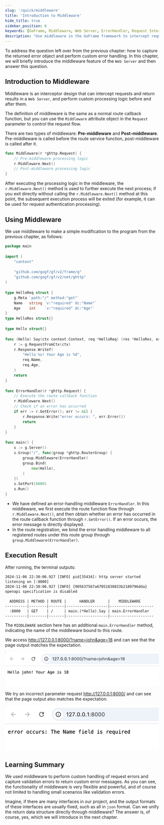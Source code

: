 ```yaml
---
slug: '/quick/middleware'
title: 'Introduction to Middleware'
hide_title: true
sidebar_position: 6
keywords: [GoFrame, Middleware, Web Server, ErrorHandler, Request Interception, Pre-middleware, Post-middleware, Custom Error Handling, GoFrame Framework, Request Flow Control]
description: "Use middleware in the GoFrame framework to intercept requests and return results, and implement custom processing logic through pre and post middleware. The example code demonstrates how to define an error handling middleware and bind it to a route. Middleware makes request error handling and output format unification flexible and powerful."
---
```


To address the question left over from the previous chapter: how to capture the returned error object and perform custom error handling. In this chapter, we will briefly introduce the middleware feature of the `Web Server` and then answer this question.

## Introduction to Middleware

Middleware is an interceptor design that can intercept requests and return results in a `Web Server`, and perform custom processing logic before and after them.

The definition of middleware is the same as a normal route callback function, but you can use the `Middleware` attribute object in the `Request` parameter to control the request flow.

There are two types of middleware: **Pre-middleware** and **Post-middleware**. Pre-middleware is called before the route service function, post-middleware is called after it.

```go
func Middleware(r *ghttp.Request) {
    // Pre-middleware processing logic
    r.Middleware.Next()
    // Post-middleware processing logic
}
```

After executing the processing logic in the middleware, the `r.Middleware.Next()` method is used to further execute the next process; if you exit directly without calling the `r.Middleware.Next()` method at this point, the subsequent execution process will be exited (for example, it can be used for request authentication processing).

## Using Middleware

We use middleware to make a simple modification to the program from the previous chapter, as follows:

```go title="main.go"
package main

import (
    "context"

    "github.com/gogf/gf/v2/frame/g"
    "github.com/gogf/gf/v2/net/ghttp"
)

type HelloReq struct {
    g.Meta `path:"/" method:"get"`
    Name   string `v:"required" dc:"Name"`
    Age    int    `v:"required" dc:"Age"`
}
type HelloRes struct{}

type Hello struct{}

func (Hello) Say(ctx context.Context, req *HelloReq) (res *HelloRes, err error) {
    r := g.RequestFromCtx(ctx)
    r.Response.Writef(
        "Hello %s! Your Age is %d",
        req.Name,
        req.Age,
    )
    return
}

func ErrorHandler(r *ghttp.Request) {
    // Execute the route callback function
    r.Middleware.Next()
    // Check if an error has occurred
    if err := r.GetError(); err != nil {
        r.Response.Write("error occurs: ", err.Error())
        return
    }
}

func main() {
    s := g.Server()
    s.Group("/", func(group *ghttp.RouterGroup) {
        group.Middleware(ErrorHandler)
        group.Bind(
            new(Hello),
        )
    })
    s.SetPort(8000)
    s.Run()
}
```

- We have defined an error-handling middleware `ErrorHandler`. In this middleware, we first execute the route function flow through `r.Middleware.Next()`, and then obtain whether an error has occurred in the route callback function through `r.GetError()`. If an error occurs, the error message is directly displayed.
- In the route registration, we bind the error handling middleware to all registered routes under this route group through `group.Middleware(ErrorHandler)`.

## Execution Result

After running, the terminal outputs:

```text
2024-11-06 22:30:06.927 [INFO] pid[35434]: http server started listening on [:8000]
2024-11-06 22:30:06.927 [INFO] {905637567a67051830833b2189796dda} openapi specification is disabled

  ADDRESS | METHOD | ROUTE |      HANDLER      |    MIDDLEWARE      
----------|--------|-------|-------------------|--------------------
  :8000   | GET    | /     | main.(*Hello).Say | main.ErrorHandler  
----------|--------|-------|-------------------|--------------------
```

The `MIDDLEWARE` section here has an additional `main.ErrorHandler` method, indicating the name of the middleware bound to this route.

We access http://127.0.0.1:8000/?name=john&age=18 and can see that the page output matches the expectation.

![img.png](img.png)

We try an incorrect parameter request http://127.0.0.1:8000/ and can see that the page output also matches the expectation.

![img_4.png](img_4.png)

## Learning Summary

We used middleware to perform custom handling of request errors and capture validation errors to return custom error messages. As you can see, the functionality of middleware is very flexible and powerful, and of course not limited to handling small scenarios like validation errors.

Imagine, if there are many interfaces in our project, and the output formats of these interfaces are usually fixed, such as all in `json` format. Can we unify the return data structure directly through middleware? The answer is, of course, yes, which we will introduce in the next chapter.